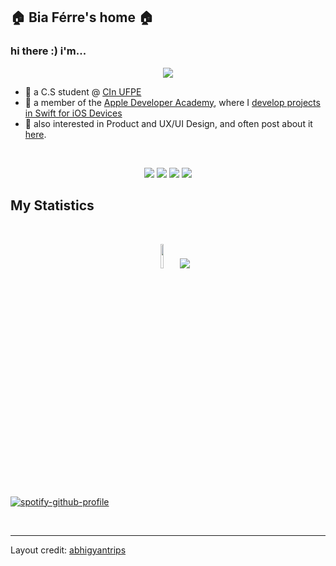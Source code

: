 <h2 align="left">
  <b>🏠 Bia Férre's home 🏠</b>
</h2>

### hi there :) i'm...

<div align="center">
  <img src="https://i.pinimg.com/564x/55/d7/2f/55d72f3cc21f4a5e1ccca6a0a2cef8ce.jpg">
</div>

- 🔖 a C.S student @ <a href="https://portal.cin.ufpe.br">CIn UFPE</a>
- 🍏 a member of the <a href="https://www.developeracademy.cin.ufpe.br">Apple Developer Academy</a>, where I <a href="https://github.com/stars/biaferre/lists/my-apps-for-ada">develop projects in Swift for iOS Devices</a>
- 🍵 also interested in Product and UX/UI Design, and often post about it <a href= "https://www.instagram.com/okbibia/">here</a>. 

<br>

<p>
<div align="center">
  <img src="https://img.shields.io/badge/-Swift-c58545?style=for-the-badge&logo=swift&logoColor=c58545&labelColor=282828">
  <img src="https://img.shields.io/badge/-Python-98b982?style=for-the-badge&logo=python&logoColor=98b982&labelColor=282828">
  <img src="https://img.shields.io/badge/-HTML-c58545?style=for-the-badge&logo=html5&logoColor=c58545&labelColor=282828">
  <img src="https://img.shields.io/badge/c++-%2300599C.svg?style=for-the-badge&logo=c%2B%2B&logoColor=white">
</div>
</p>


<!--
<div align="center">
  <a href="https://open.spotify.com/user/6s6pbtefezpookh8gwnkko15v">
    <img src="https://spotify-readme-theta-virid.vercel.app/api?scan=true&theme=dark" width="240px">
  </a>
</div>
-->

## My Statistics

<br/>
<p align="center">
<img height = "10%" src = "https://github-readme-stats.vercel.app/api?username=biaferre&theme=solarized-light&show_icons=true)"/>    
 <img src= "https://github-readme-stats.vercel.app/api/top-langs/?username=biaferre&theme=solarized-light&layout=compact"/>

  [![spotify-github-profile](https://spotify-github-profile.vercel.app/api/view?uid=bez.ferre&cover_image=true&theme=natemoo-re&show_offline=false&background_color=ffeccc&interchange=false&bar_color=53b14f&bar_color_cover=false)](https://spotify-github-profile.vercel.app/api/view?uid=bez.ferre&redirect=true)
</p>
<br>

------

Layout credit: [abhigyantrips](https://github.com/abhigyantrips)

